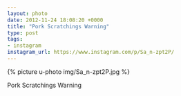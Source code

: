```yaml
---
layout: photo
date: 2012-11-24 18:08:20 +0000
title: "Pork Scratchings Warning"
type: post
tags:
- instagram
instagram_url: https://www.instagram.com/p/Sa_n-zpt2P/
---
```


{% picture u-photo img/Sa_n-zpt2P.jpg %}

Pork Scratchings Warning
